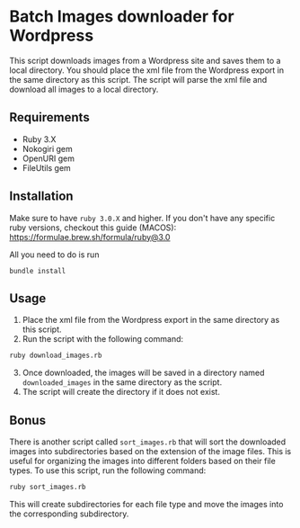 # Batch Images downloader for Wordpress

This script downloads images from a Wordpress site and saves them to a local directory.
You should place the xml file from the Wordpress export in the same directory as this script.
The script will parse the xml file and download all images to a local directory.

## Requirements

- Ruby 3.X
- Nokogiri gem
- OpenURI gem
- FileUtils gem

## Installation
Make sure to have `ruby 3.0.X` and higher. 
If you don't have any specific ruby versions, checkout this guide (MACOS): https://formulae.brew.sh/formula/ruby@3.0

All you need to do is run
```
bundle install
```

## Usage

1. Place the xml file from the Wordpress export in the same directory as this script.
2. Run the script with the following command:

```bash
ruby download_images.rb
```

3. Once downloaded, the images will be saved in a directory named `downloaded_images` in the same directory as the script.
4. The script will create the directory if it does not exist.

## Bonus

There is another script called `sort_images.rb` that will sort the downloaded images into subdirectories based on the extension of the image files. This is useful for organizing the images into different folders based on their file types.
To use this script, run the following command:

```bash
ruby sort_images.rb
```

This will create subdirectories for each file type and move the images into the corresponding subdirectory.
